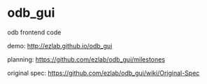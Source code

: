 odb_gui
=======

odb frontend code

demo:   http://ezlab.github.io/odb_gui

planning:   https://github.com/ezlab/odb_gui/milestones

original spec:    https://github.com/ezlab/odb_gui/wiki/Original-Spec
